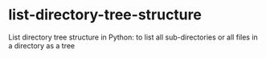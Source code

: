 # list-directory-tree-structure
 List directory tree structure in Python: to list all sub-directories or all files in a directory as a tree
